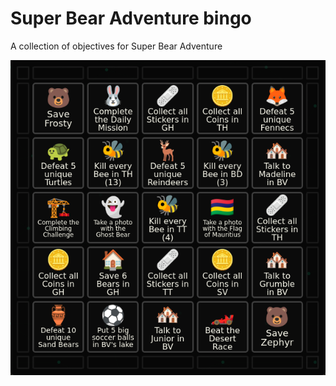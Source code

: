 # Super Bear Adventure bingo

A collection of objectives for Super Bear Adventure

![](screenshot.png)
